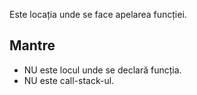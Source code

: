 Este locația unde se face apelarea funcției.

## Mantre

-   NU este locul unde se declară funcția.
-   NU este call-stack-ul.
